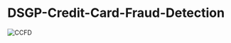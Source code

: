# DSGP-Credit-Card-Fraud-Detection
![CCFD](https://github.com/VinukaSilva/DSGP-Credit-Card-Fraud-Detection/assets/137886592/aa123c6a-a1f2-4124-90e4-5eb3a94f4187)
